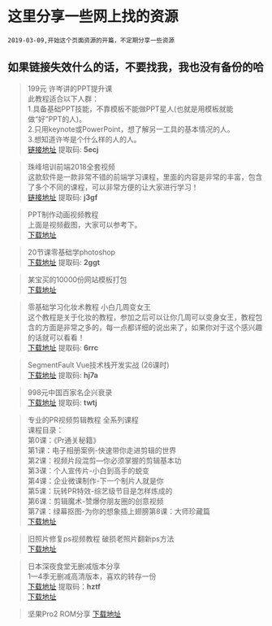 # 这里分享一些网上找的资源

```
2019-03-09,开始这个页面资源的开篇，不定期分享一些资源
```

## 如果链接失效什么的话，不要找我，我也没有备份的哈

> 199元 许岑讲的PPT提升课   
> 此教程适合以下人群：   
> 1.具备基础PPT技能，不靠模板不能做PPT星人(也就是用模板就能做“好”PPT的人)。   
> 2.只用keynote或PowerPoint，想了解另一工具的基本情况的人。   
> 3.想知道许岑是个什么样的人的人。   
> [链接地址](https://pan.baidu.com/s/1DBs-ikpe3gWH6zkvZX-QIQ) 提取码:   **5ecj**

> 珠峰培训前端2018全套视频   
> 这款软件是一款非常不错的前端学习课程，里面的内容是非常的丰富，包含了多个不同的课程，可以非常方便的让大家进行学习！   
> [链接地址](https://pan.baidu.com/wap/init?surl=cQ0lHcZXNJbKqwcn9WAQCQ) 提取码: **j3gf**

> PPT制作动画视频教程   
> 上面是视频截图，大家可以参考下。   
> [下载地址](https://pan.baidu.com/s/13dR44d_8p16c13_StVnVFw)

> 20节课零基础学photoshop   
> [下载地址](https://pan.baidu.com/s/1ntxz4e-ZlDCtnvSs443mew) 提取码: **2ggt**

> 某宝买的10000份网站模板打包   
> [下载地址](https://pan.baidu.com/s/1gb8CYl3dC4sw_emU85uePg)

> 零基础学习化妆术教程 小白几周变女王   
> 这个教程是关于化妆的教程，参加之后可以让你几周可以变身女王，教程包含的方面是非常之多的，每一点都详细的说出来了，如果你对于这个感兴趣的话就可以看看！   
> [下载地址](https://pan.baidu.com/wap/init?surl=4vkSr3HPbQ6i4qvFDipL4Q) 提取码: **6rrc**

> SegmentFault Vue技术栈开发实战 (26课时)   
> [下载地址](https://pan.baidu.com/s/1trSkspc1jqJFWnQNeCV96A) 提取码: **hj7a**

> 998元中国百家名企兴衰录   
> [下载地址](https://pan.baidu.com/s/1V8EY8hGdH2h6FYeEuATvTQ) 提取码: **twtj**

> 专业的PR视频剪辑教程 全系列课程   
> 课程目录：   
> 第0课：《Pr通关秘籍》   
> 第1课：电子相册案例-快速带你走进剪辑的世界   
> 第2课：视频片段混剪—你必须掌握的剪辑基本功   
> 第3课：个人宣传片-小白到高手的蜕变   
> 第4课：企业微课制作-下一个制片人就是你   
> 第5课：玩转PR特效-综艺级节目是怎样炼成的   
> 第6课：剪辑魔术-赞爆你朋友圈的创意视频   
> 第7课：绿幕抠图-为你的想象插上翅膀第8课：大师珍藏篇   
> [下载地址](https://pan.baidu.com/s/1V6rWxpq0a1VjDWLHMY6HEg)

> 旧照片修复ps视频教程 破损老照片翻新ps方法   
> [下载地址](https://pan.baidu.com/s/1fucf-WXJZBN2zDCAbRCCeg)

> 日本深夜食堂无删减版本分享   
> 1—4季无删减高清版本，喜欢的转存一份   
> [下载地址](https://pan.baidu.com/s/119yL7McETgOrWvGnD5lHoQ) 提取码：**hztf**    
> [下载地址](https://pan.baidu.com/s/1R1IL7NlXWrQ9bWqsfoJYZA)   

> 坚果Pro2 ROM分享
> [下载地址](https://pan.baidu.com/s/1QiBQv4zDfyUb9lqW0D3KOA)


